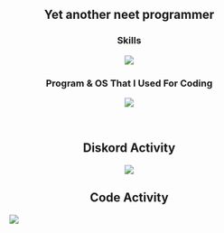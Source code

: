 <h2 align="center"> Yet another neet programmer </h2>
<h3 align="center">Skills</h3>
<p align="center">
  <img src="https://skillicons.dev/icons?i=js,ts,go,mongo,postgres,sqlite&theme=dark">
</p>
<h3 align="center">Program & OS That I Used For Coding</h3>
<p align="center">
  <img src="https://skillicons.dev/icons?i=vscode,docker,linux&theme=dark">
</p>
<br>
<h2 align="center">Diskord Activity</h2>
<p align="center">
  <a href="https://discord.com/users/242969117479403520" target="_blank"><img src="https://lanyard.cnrad.dev/api/242969117479403520"><a>
</p>
<h2 align="center">Code Activity</h2>
<p align="center">
 <figure><img src="https://wakatime.com/share/@luminaluna/1deae099-718e-4d2d-8117-d624336d2b08.svg"></img></figure>
</p>

<!--
**1intan99/1intan99** is a ✨ _special_ ✨ repository because its `README.md` (this file) appears on your GitHub profile.

Here are some ideas to get you started:

- 🔭 I’m currently working on ...
- 🌱 I’m currently learning ...
- 👯 I’m looking to collaborate on ...
- 🤔 I’m looking for help with ...
- 💬 Ask me about ...
- 📫 How to reach me: ...
- 😄 Pronouns: ...
- ⚡ Fun fact: ...
-->
